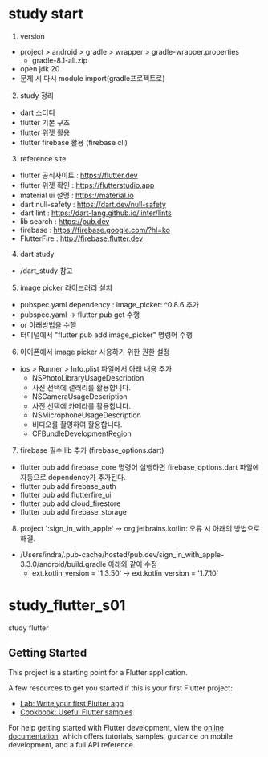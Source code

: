 # study start
1. version 
- project > android > gradle > wrapper > gradle-wrapper.properties 
  - gradle-8.1-all.zip
- open jdk 20 
- 문제 시 다시 module import(gradle프로젝트로)

2. study 정리
- dart 스터디
- flutter 기본 구조
- flutter 위젯 활용
- flutter firebase 활용 (firebase cli)

3. reference site
- flutter 공식사이트 : https://flutter.dev
- flutter 위젯 확인 : https://flutterstudio.app
- material ui 설명 : https://material.io
- dart null-safety : https://dart.dev/null-safety
- dart lint : https://dart-lang.github.io/linter/lints
- lib search : https://pub.dev
- firebase : https://firebase.google.com/?hl=ko
- FlutterFire : http://firebase.flutter.dev

4. dart study
- /dart_study 참고

5. image picker 라이브러리 설치
- pubspec.yaml dependency : image_picker: ^0.8.6 추가
- pubspec.yaml -> flutter pub get 수행
- or 아래방법을 수행
- 터미널에서 "flutter pub add image_picker" 명령어 수행

6. 아이폰에서 image picker 사용하기 위한 권한 설정
- ios > Runner > Info.plist 파일에서 아래 내용 추가
  - <key>NSPhotoLibraryUsageDescription</key>
  - <string>사진 선택에 갤러리를 활용합니다.</string>
  - <key>NSCameraUsageDescription</key>
  - <string>사진 선택에 카메라를 활용합니다.</string>
  - <key>NSMicrophoneUsageDescription</key>
  - <string>비디오를 촬영하여 활용합니다.</string>
  - <key>CFBundleDevelopmentRegion</key>

7. firebase 필수 lib 추가 (firebase_options.dart)
- flutter pub add firebase_core 명령어 실행하면 firebase_options.dart 파일에 자동으로 dependency가 추가된다.
- flutter pub add firebase_auth
- flutter pub add flutterfire_ui
- flutter pub add cloud_firestore
- flutter pub add firebase_storage

8. project ':sign_in_with_apple' -> org.jetbrains.kotlin: 오류 시 아래의 방법으로 해결.
- /Users/indra/.pub-cache/hosted/pub.dev/sign_in_with_apple-3.3.0/android/build.gradle 아래와 같이 수정
  - ext.kotlin_version = '1.3.50' -> ext.kotlin_version = '1.7.10'

# study_flutter_s01
study flutter

## Getting Started

This project is a starting point for a Flutter application.

A few resources to get you started if this is your first Flutter project:

- [Lab: Write your first Flutter app](https://docs.flutter.dev/get-started/codelab)
- [Cookbook: Useful Flutter samples](https://docs.flutter.dev/cookbook)

For help getting started with Flutter development, view the
[online documentation](https://docs.flutter.dev/), which offers tutorials,
samples, guidance on mobile development, and a full API reference.
